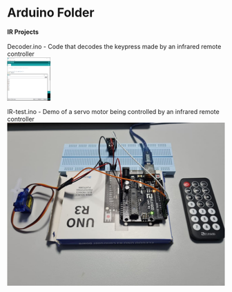 # Arduino Folder

**IR Projects** <br/><br/>
Decoder.ino - Code that decodes the keypress made by an infrared remote controller <br/>
<img src="https://github.com/LawZHRobin/Projects/raw/main/Arduino/Images/Decode.PNG" width="100" height="100"><br/>

IR-test.ino - Demo of a servo motor being controlled by an infrared remote controller
![Setup](https://github.com/LawZHRobin/Projects/raw/main/Arduino/Images/IR-setup.jpg) <br/>
